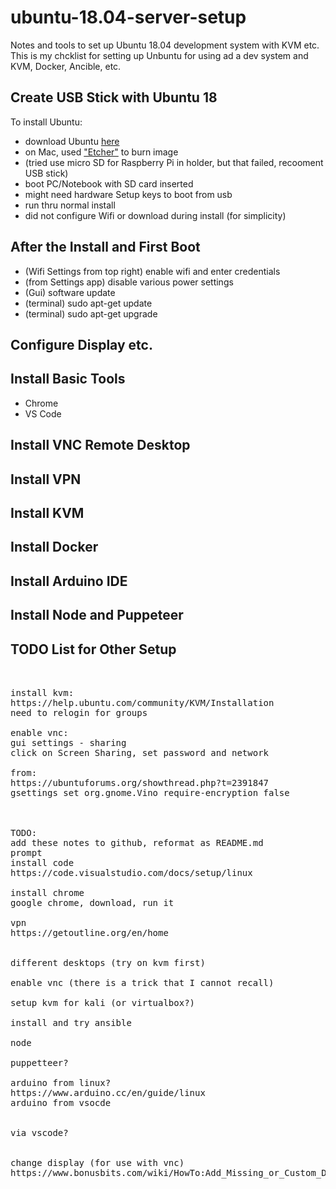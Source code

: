 # ubuntu-18.04-server-setup
Notes and tools to set up Ubuntu 18.04 development system with KVM etc.  This is my chcklist for setting up Unbuntu for using ad a dev system and KVM, Docker, Ancible, etc.

## Create USB Stick with Ubuntu 18

To install Ubuntu:

- download Ubuntu [here](http://releases.ubuntu.com/)
- on Mac, used ["Etcher"](https://www.balena.io/etcher/) to burn image
- (tried use micro SD for Raspberry Pi in holder, but that failed, recooment USB stick)
- boot PC/Notebook with SD card inserted
- might need hardware Setup keys to boot from usb
- run thru normal install
- did not configure Wifi or download during install (for simplicity)

## After the Install and First Boot

- (Wifi Settings from top right) enable wifi and enter credentials
- (from Settings app) disable various power settings
- (Gui) software update
- (terminal) sudo apt-get update
- (terminal) sudo apt-get upgrade

## Configure Display etc.

## Install Basic Tools

- Chrome
- VS Code


## Install VNC Remote Desktop

## Install VPN

## Install KVM

## Install Docker

## Install Arduino IDE


## Install Node and Puppeteer


## TODO List for Other Setup

<pre>


install kvm:
https://help.ubuntu.com/community/KVM/Installation
need to relogin for groups

enable vnc:
gui settings - sharing
click on Screen Sharing, set password and network

from:
https://ubuntuforums.org/showthread.php?t=2391847
gsettings set org.gnome.Vino require-encryption false



TODO:
add these notes to github, reformat as README.md
prompt
install code
https://code.visualstudio.com/docs/setup/linux

install chrome
google chrome, download, run it

vpn
https://getoutline.org/en/home


different desktops (try on kvm first)

enable vnc (there is a trick that I cannot recall)

setup kvm for kali (or virtualbox?)

install and try ansible

node

puppetteer?

arduino from linux?
https://www.arduino.cc/en/guide/linux
arduino from vsocde


via vscode?


change display (for use with vnc)
https://www.bonusbits.com/wiki/HowTo:Add_Missing_or_Custom_Display_Resolution_on_Ubuntu


</pre>
